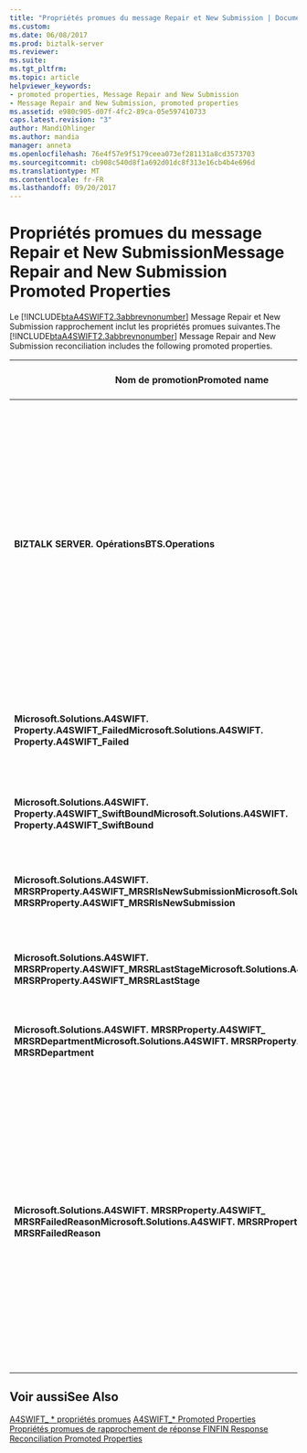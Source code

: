 ```yaml
---
title: "Propriétés promues du message Repair et New Submission | Documents Microsoft"
ms.custom: 
ms.date: 06/08/2017
ms.prod: biztalk-server
ms.reviewer: 
ms.suite: 
ms.tgt_pltfrm: 
ms.topic: article
helpviewer_keywords:
- promoted properties, Message Repair and New Submission
- Message Repair and New Submission, promoted properties
ms.assetid: e980c905-d07f-4fc2-89ca-05e597410733
caps.latest.revision: "3"
author: MandiOhlinger
ms.author: mandia
manager: anneta
ms.openlocfilehash: 76e4f57e9f5179ceea073ef281131a8cd3573703
ms.sourcegitcommit: cb908c540d8f1a692d01dc8f313e16cb4b4e696d
ms.translationtype: MT
ms.contentlocale: fr-FR
ms.lasthandoff: 09/20/2017
---
```

# <a name="message-repair-and-new-submission-promoted-properties"></a><span data-ttu-id="b1241-102">Propriétés promues du message Repair et New Submission</span><span class="sxs-lookup"><span data-stu-id="b1241-102">Message Repair and New Submission Promoted Properties</span></span>
<span data-ttu-id="b1241-103">Le [!INCLUDE[btaA4SWIFT2.3abbrevnonumber](../../includes/btaa4swift2-3abbrevnonumber-md.md)] Message Repair et New Submission rapprochement inclut les propriétés promues suivantes.</span><span class="sxs-lookup"><span data-stu-id="b1241-103">The [!INCLUDE[btaA4SWIFT2.3abbrevnonumber](../../includes/btaa4swift2-3abbrevnonumber-md.md)] Message Repair and New Submission reconciliation includes the following promoted properties.</span></span>  
  
|<span data-ttu-id="b1241-104">Nom de promotion</span><span class="sxs-lookup"><span data-stu-id="b1241-104">Promoted name</span></span>|<span data-ttu-id="b1241-105"> Description</span><span class="sxs-lookup"><span data-stu-id="b1241-105">Description</span></span>|<span data-ttu-id="b1241-106">Type de données</span><span class="sxs-lookup"><span data-stu-id="b1241-106">Data type</span></span>|<span data-ttu-id="b1241-107">Plage de valeurs</span><span class="sxs-lookup"><span data-stu-id="b1241-107">Value range</span></span>|<span data-ttu-id="b1241-108">Exemple d’utilisation</span><span class="sxs-lookup"><span data-stu-id="b1241-108">Usage example</span></span>|  
|-------------------|-----------------|---------------|-----------------|-------------------|  
|<span data-ttu-id="b1241-109">**BIZTALK SERVER. Opérations**</span><span class="sxs-lookup"><span data-stu-id="b1241-109">**BTS.Operations**</span></span>|<span data-ttu-id="b1241-110">Indique l’état de [!INCLUDE[btsBizTalkServerNoVersion](../../includes/btsbiztalkservernoversion-md.md)] du traitement.</span><span class="sxs-lookup"><span data-stu-id="b1241-110">Indicates the state of [!INCLUDE[btsBizTalkServerNoVersion](../../includes/btsbiztalkservernoversion-md.md)] processing.</span></span> <span data-ttu-id="b1241-111">Les valeurs possibles sont les suivantes :</span><span class="sxs-lookup"><span data-stu-id="b1241-111">Can be one of the following:</span></span><br /><br /> <span data-ttu-id="b1241-112">**A4SWIFT_MrsrCompleted** indique que le message repair et un nouveau processus de soumission a réussi.</span><span class="sxs-lookup"><span data-stu-id="b1241-112">**A4SWIFT_MrsrCompleted** indicates that the message repair and new submission process succeeded.</span></span><br /><br /> <span data-ttu-id="b1241-113">**A4SWIFT_MrsrFailed** indique que le message repair et un nouveau processus de soumission a échoué.</span><span class="sxs-lookup"><span data-stu-id="b1241-113">**A4SWIFT_MrsrFailed** indicates that the message repair and new submission process failed.</span></span><br /><br /> <span data-ttu-id="b1241-114">**A4SWIFT_MrsrUnparsedFailed** indique que la réparation d’un message non analysée a échoué.</span><span class="sxs-lookup"><span data-stu-id="b1241-114">**A4SWIFT_MrsrUnparsedFailed** indicates that the repair of an unparsed message failed.</span></span><br /><br /> <span data-ttu-id="b1241-115">**A4SWIFT_MrsrUnparsedComplete** indique que la réparation d’un message non analysée a réussi.</span><span class="sxs-lookup"><span data-stu-id="b1241-115">**A4SWIFT_MrsrUnparsedComplete** indicates that the repair of an unparsed message succeeded.</span></span><br /><br /> <span data-ttu-id="b1241-116">**A4SWIFT_DasmMarkedAsFailed** indique que le message a échoué le traitement de l’étape de désassembleur de pipeline de réception.</span><span class="sxs-lookup"><span data-stu-id="b1241-116">**A4SWIFT_DasmMarkedAsFailed** indicates that the message failed processing in the disassembler stage of the receive pipeline.</span></span>|<span data-ttu-id="b1241-117">Chaîne</span><span class="sxs-lookup"><span data-stu-id="b1241-117">String</span></span>|<span data-ttu-id="b1241-118">-A4SWIFT_MrsrCompleted</span><span class="sxs-lookup"><span data-stu-id="b1241-118">-   A4SWIFT_MrsrCompleted</span></span><br /><span data-ttu-id="b1241-119">-A4SWIFT_MrsrFailed</span><span class="sxs-lookup"><span data-stu-id="b1241-119">-   A4SWIFT_MrsrFailed</span></span><br /><span data-ttu-id="b1241-120">-A4SWIFT_MrsrUnparsedFailed</span><span class="sxs-lookup"><span data-stu-id="b1241-120">-   A4SWIFT_MrsrUnparsedFailed</span></span><br /><span data-ttu-id="b1241-121">-A4SWIFT_MrsrUnparsedCompleted</span><span class="sxs-lookup"><span data-stu-id="b1241-121">-   A4SWIFT_MrsrUnparsedCompleted</span></span><br /><span data-ttu-id="b1241-122">-A4SWIFT_DasmMarkedAsFailed</span><span class="sxs-lookup"><span data-stu-id="b1241-122">-   A4SWIFT_DasmMarkedAsFailed</span></span>|<span data-ttu-id="b1241-123">Lorsque l’orchestration de MrsrRepair reçoit un message non analysé réparé après la réparation, il définit le **BTS. Opération** propriété « A4SWIFT_MRSRCompleted » et le **A4SWIFT_Failed** propriété à False, puis achemine le message vers la MessageBox.</span><span class="sxs-lookup"><span data-stu-id="b1241-123">When the MrsrRepair orchestration receives a repaired unparsed message after the repair, it sets the **BTS.Operation** property to "A4SWIFT_MRSRCompleted" and the **A4SWIFT_Failed** property to False, and then routes the message to the MessageBox.</span></span> <span data-ttu-id="b1241-124">Ces propriétés garantissent que le message non analysé réparé n’entre pas dans le processus de réparation de message à nouveau.</span><span class="sxs-lookup"><span data-stu-id="b1241-124">These properties ensure that the repaired unparsed message does not enter the message repair process again.</span></span>|  
|<span data-ttu-id="b1241-125">**Microsoft.Solutions.A4SWIFT. Property.A4SWIFT_Failed**</span><span class="sxs-lookup"><span data-stu-id="b1241-125">**Microsoft.Solutions.A4SWIFT. Property.A4SWIFT_Failed**</span></span>|<span data-ttu-id="b1241-126">Indique si [!INCLUDE[btaA4SWIFT2.3abbrevnonumber](../../includes/btaa4swift2-3abbrevnonumber-md.md)] avec succès ou non traité le message.</span><span class="sxs-lookup"><span data-stu-id="b1241-126">Indicates whether [!INCLUDE[btaA4SWIFT2.3abbrevnonumber](../../includes/btaa4swift2-3abbrevnonumber-md.md)] successfully or unsuccessfully processed the message.</span></span>|<span data-ttu-id="b1241-127">Booléen</span><span class="sxs-lookup"><span data-stu-id="b1241-127">Boolean</span></span>|<span data-ttu-id="b1241-128">True, False</span><span class="sxs-lookup"><span data-stu-id="b1241-128">True, False</span></span>|<span data-ttu-id="b1241-129">Utilisé par l’orchestration MrsrRepair pour s’abonner uniquement aux messages à partir de la MessageBox qui ont échoué la validation.</span><span class="sxs-lookup"><span data-stu-id="b1241-129">Used by the MrsrRepair orchestration to subscribe only to messages from the MessageBox that have failed validation.</span></span>|  
|<span data-ttu-id="b1241-130">**Microsoft.Solutions.A4SWIFT. Property.A4SWIFT_SwiftBound**</span><span class="sxs-lookup"><span data-stu-id="b1241-130">**Microsoft.Solutions.A4SWIFT. Property.A4SWIFT_SwiftBound**</span></span>|<span data-ttu-id="b1241-131">Indique si le message est lié pour le réseau rapide.</span><span class="sxs-lookup"><span data-stu-id="b1241-131">Indicates whether the message is bound for the SWIFT network.</span></span>|<span data-ttu-id="b1241-132">Booléen</span><span class="sxs-lookup"><span data-stu-id="b1241-132">Boolean</span></span>|<span data-ttu-id="b1241-133">True, False</span><span class="sxs-lookup"><span data-stu-id="b1241-133">True, False</span></span>|<span data-ttu-id="b1241-134">Utilisé par l’orchestration MrsrRepair pour s’abonner uniquement aux messages à partir de la MessageBox sont liés pour le réseau rapide.</span><span class="sxs-lookup"><span data-stu-id="b1241-134">Used by the MrsrRepair orchestration to subscribe only to messages from the MessageBox that are bound for the SWIFT network.</span></span>|  
|<span data-ttu-id="b1241-135">**Microsoft.Solutions.A4SWIFT. MRSRProperty.A4SWIFT_MRSRIsNewSubmission**</span><span class="sxs-lookup"><span data-stu-id="b1241-135">**Microsoft.Solutions.A4SWIFT. MRSRProperty.A4SWIFT_MRSRIsNewSubmission**</span></span>|<span data-ttu-id="b1241-136">Indique si le message en cours de traitement est une nouvelle soumission.</span><span class="sxs-lookup"><span data-stu-id="b1241-136">Indicates whether the message being processed is a new submission.</span></span>|<span data-ttu-id="b1241-137">Booléen</span><span class="sxs-lookup"><span data-stu-id="b1241-137">Boolean</span></span>|<span data-ttu-id="b1241-138">True, False</span><span class="sxs-lookup"><span data-stu-id="b1241-138">True, False</span></span>|<span data-ttu-id="b1241-139">Utilisé par l’orchestration MrsrRepair pour indiquer qu’un message a été créé à l’étape de création du flux de travail.</span><span class="sxs-lookup"><span data-stu-id="b1241-139">Used by the MrsrRepair orchestration to indicate that a message has been created in the Create stage of the workflow.</span></span>|  
|<span data-ttu-id="b1241-140">**Microsoft.Solutions.A4SWIFT. MRSRProperty.A4SWIFT_MRSRLastStage**</span><span class="sxs-lookup"><span data-stu-id="b1241-140">**Microsoft.Solutions.A4SWIFT. MRSRProperty.A4SWIFT_MRSRLastStage**</span></span>|<span data-ttu-id="b1241-141">Indique la dernière étape du flux de travail de réparation a réussi.</span><span class="sxs-lookup"><span data-stu-id="b1241-141">Indicates the last stage in the repair workflow that succeeded.</span></span>|<span data-ttu-id="b1241-142">Chaîne</span><span class="sxs-lookup"><span data-stu-id="b1241-142">String</span></span>|-|<span data-ttu-id="b1241-143">Une des étapes définies pour un flux de travail de service.</span><span class="sxs-lookup"><span data-stu-id="b1241-143">One of the stages defined for a department workflow.</span></span> <span data-ttu-id="b1241-144">Peut être un créer, réparer, vérifiez que le changement de clé, ou une phase d’approbation.</span><span class="sxs-lookup"><span data-stu-id="b1241-144">Can be a create, repair, rekey-verify, or approval stage.</span></span>|  
|<span data-ttu-id="b1241-145">**Microsoft.Solutions.A4SWIFT. MRSRProperty.A4SWIFT_ MRSRDepartment**</span><span class="sxs-lookup"><span data-stu-id="b1241-145">**Microsoft.Solutions.A4SWIFT. MRSRProperty.A4SWIFT_ MRSRDepartment**</span></span>|<span data-ttu-id="b1241-146">Indique le service qui est utilisé dans le message repair et new submission, tel que spécifié par la stratégie BRE de MrsrDepartmentPolicy.</span><span class="sxs-lookup"><span data-stu-id="b1241-146">Indicates the department that is being used in the message repair and new submission, as specified by the MrsrDepartmentPolicy BRE policy.</span></span>|<span data-ttu-id="b1241-147">Chaîne</span><span class="sxs-lookup"><span data-stu-id="b1241-147">String</span></span>|-|<span data-ttu-id="b1241-148">Définir dans le [!INCLUDE[btaA4SWIFT2.3abbrevnonumber](../../includes/btaa4swift2-3abbrevnonumber-md.md)] Console d’Administration.</span><span class="sxs-lookup"><span data-stu-id="b1241-148">Set in the [!INCLUDE[btaA4SWIFT2.3abbrevnonumber](../../includes/btaa4swift2-3abbrevnonumber-md.md)] Administration Console.</span></span>|  
|<span data-ttu-id="b1241-149">**Microsoft.Solutions.A4SWIFT. MRSRProperty.A4SWIFT_ MRSRFailedReason**</span><span class="sxs-lookup"><span data-stu-id="b1241-149">**Microsoft.Solutions.A4SWIFT. MRSRProperty.A4SWIFT_ MRSRFailedReason**</span></span>|<span data-ttu-id="b1241-150">Indique pourquoi le message repair et un nouveau processus de soumission a échoué.</span><span class="sxs-lookup"><span data-stu-id="b1241-150">Indicates why the message repair and new submission process failed.</span></span> <span data-ttu-id="b1241-151">Les valeurs possibles sont les suivantes :</span><span class="sxs-lookup"><span data-stu-id="b1241-151">Can be one of the following:</span></span><br /><br /> <span data-ttu-id="b1241-152">Rejeté indique que l’utilisateur a refusé le message depuis la [!INCLUDE[btsInpathNoVersion](../../includes/btsinpathnoversion-md.md)] formulaire.</span><span class="sxs-lookup"><span data-stu-id="b1241-152">Rejected indicates that the user rejected the message from within the [!INCLUDE[btsInpathNoVersion](../../includes/btsinpathnoversion-md.md)] form.</span></span><br /><br /> <span data-ttu-id="b1241-153">InvalidDigitalSignature indique que le certificat de l’utilisateur n’est pas valide.</span><span class="sxs-lookup"><span data-stu-id="b1241-153">InvalidDigitalSignature indicates that the user's certificate is invalid.</span></span><br /><br /> <span data-ttu-id="b1241-154">Délai d’attente indique que la valeur de délai d’attente MRSROrchestration a été atteinte.</span><span class="sxs-lookup"><span data-stu-id="b1241-154">Timeout indicates that the MRSROrchestration timeout value has been reached.</span></span><br /><br /> <span data-ttu-id="b1241-155">InvalidWorkFlow indique que le flux de travail défini pour un service n’est pas valide.</span><span class="sxs-lookup"><span data-stu-id="b1241-155">InvalidWorkFlow indicates that the workflow defined for a department is invalid.</span></span><br /><br /> <span data-ttu-id="b1241-156">CantRepairIn[!INCLUDE[btsInpathNoVersion](../../includes/btsinpathnoversion-md.md)] indique que le message XML entrant ne peut pas être ouverts dans [!INCLUDE[btsInpathNoVersion](../../includes/btsinpathnoversion-md.md)].</span><span class="sxs-lookup"><span data-stu-id="b1241-156">CantRepairIn[!INCLUDE[btsInpathNoVersion](../../includes/btsinpathnoversion-md.md)] indicates that the incoming XML message could not be opened in [!INCLUDE[btsInpathNoVersion](../../includes/btsinpathnoversion-md.md)].</span></span><br /><br /> <span data-ttu-id="b1241-157">Exception générale</span><span class="sxs-lookup"><span data-stu-id="b1241-157">General Exception</span></span>|<span data-ttu-id="b1241-158">Chaîne</span><span class="sxs-lookup"><span data-stu-id="b1241-158">String</span></span>|<span data-ttu-id="b1241-159">-Rejeté</span><span class="sxs-lookup"><span data-stu-id="b1241-159">-   Rejected</span></span><br /><span data-ttu-id="b1241-160">-InvalidDigitalSignature</span><span class="sxs-lookup"><span data-stu-id="b1241-160">-   InvalidDigitalSignature</span></span><br /><span data-ttu-id="b1241-161">-Timeout</span><span class="sxs-lookup"><span data-stu-id="b1241-161">-   Timeout</span></span><br /><span data-ttu-id="b1241-162">-InvalidWorkFlow</span><span class="sxs-lookup"><span data-stu-id="b1241-162">-   InvalidWorkFlow</span></span><br /><span data-ttu-id="b1241-163">-Exception générale</span><span class="sxs-lookup"><span data-stu-id="b1241-163">-   General Exception</span></span><br /><span data-ttu-id="b1241-164">-CantRepairIn[!INCLUDE[btsInpathNoVersion](../../includes/btsinpathnoversion-md.md)]</span><span class="sxs-lookup"><span data-stu-id="b1241-164">-   CantRepairIn[!INCLUDE[btsInpathNoVersion](../../includes/btsinpathnoversion-md.md)]</span></span>|<span data-ttu-id="b1241-165">Définie par l’orchestration Message Repair et New Submission une fois que le processus a échoué.</span><span class="sxs-lookup"><span data-stu-id="b1241-165">Set by the Message Repair and New Submission orchestration after the process has failed.</span></span>|  
  
## <a name="see-also"></a><span data-ttu-id="b1241-166">Voir aussi</span><span class="sxs-lookup"><span data-stu-id="b1241-166">See Also</span></span>  
 <span data-ttu-id="b1241-167">[A4SWIFT_ * propriétés promues](../../adapters-and-accelerators/accelerator-swift/a4swift-promoted-properties.md) </span><span class="sxs-lookup"><span data-stu-id="b1241-167">[A4SWIFT_* Promoted Properties](../../adapters-and-accelerators/accelerator-swift/a4swift-promoted-properties.md) </span></span>  
 [<span data-ttu-id="b1241-168">Propriétés promues de rapprochement de réponse FIN</span><span class="sxs-lookup"><span data-stu-id="b1241-168">FIN Response Reconciliation Promoted Properties</span></span>](../../adapters-and-accelerators/accelerator-swift/fin-response-reconciliation-promoted-properties.md)